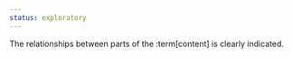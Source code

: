 ```yaml
---
status: exploratory
---
```


The relationships between parts of the :term[content] is clearly indicated.
